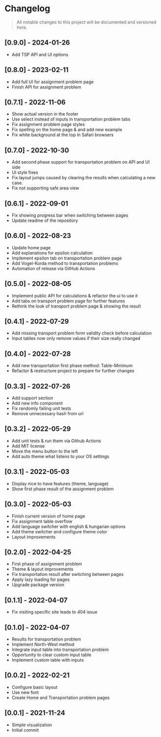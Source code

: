 # Changelog

> All notable changes to this project will be documented and versioned here.

## [0.9.0] - 2024-01-26

- Add TSP API and UI options

## [0.8.0] - 2023-02-11

- Add full UI for assignment problem page
- Finish API for assignment problem

## [0.7.1] - 2022-11-06

- Show actual version in the footer
- Use select instead of inputs in transportation problem tabs
- Fix assignment problem page styles
- Fix spelling on the home page & and add new example
- Fix white background at the top in Safari browsers

## [0.7.0] - 2022-10-30

- Add second phase support for transportation problem on API and UI side
- UI style fixes
- Fix layout jumps caused by clearing the results when calculating a new case.
- Fix not supporting safe area view

## [0.6.1] - 2022-09-01

- Fix showing progress bar when switching between pages
- Update readme of the repository

## [0.6.0] - 2022-08-23

- Update home page
- Add explanations for epsilon calculation
- Implement epsilon tab on transportation problem page
- Add Vogel-Korda method to transportation problems
- Automation of release via GitHub Actions

## [0.5.0] - 2022-08-05

- Implement public API for calculations & refactor the ui to use it
- Add tabs on transport problem page for further features
- Rethink the look of transport problem page & showing the result

## [0.4.1] - 2022-07-29

- Add missing transport problem form validity check before calculation
- Input tables now only remove values if their size really changed

## [0.4.0] - 2022-07-28

- Add new transportation first phase method: Table-Minimum
- Refactor & restructure project to prepare for further changes

## [0.3.3] - 2022-07-26

- Add support section
- Add new info component
- Fix randomly failing unit tests
- Remove unnecessary hash from url

## [0.3.2] - 2022-05-29

- Add unit tests & run them via Github Actions
- Add MIT license
- Move the menu button to the left
- Add auto theme what listens to your OS settings

## [0.3.1] - 2022-05-03

- Display nice to have features (theme, language)
- Show first phase result of the assignment problem

## [0.3.0] - 2022-05-03

- Finish current version of home page
- Fix assignment table overflow
- Add language switcher with english & hungarian options
- Add theme switcher and configure theme color
- Layout improvements

## [0.2.0] - 2022-04-25

- First phase of assignment problem
- Theme & layout improvements
- Fix transportation result after switching between pages
- Apply lazy loading for pages
- Upgrade package version

## [0.1.1] - 2022-04-07

- Fix visiting specific site leads to 404 issue

## [0.1.0] - 2022-04-07

- Results for transportation problem
- Implement North-West method
- Integrate input table into transportation problem
- Opportunity to clear custom input table
- Implement custom table with inputs

## [0.0.2] - 2022-02-21

- Configure basic layout
- Use new font
- Create Home and Transportation problem pages

## [0.0.1] - 2021-11-24

- Simple visualization
- Initial commit
